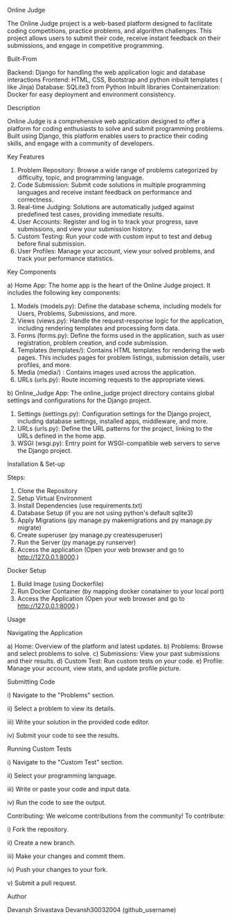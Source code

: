 Online Judge

The Online Judge project is a web-based platform designed to facilitate coding competitions, practice problems, and algorithm challenges. This project allows users to submit their code, receive instant feedback on their submissions, and engage in competitive programming.

Built-From

Backend: Django for handling the web application logic and database interactions
Frontend: HTML, CSS, Bootstrap and python inbuilt templates ( like Jinja)
Database: SQLite3 from Python Inbuilt libraries
Containerization: Docker for easy deployment and environment consistency.

Description

Online Judge is a comprehensive web application designed to offer a platform for coding enthusiasts to solve and submit programming problems. Built using Django, this platform enables users to practice their coding skills, and engage with a community of developers.

Key Features

1) Problem Repository: Browse a wide range of problems categorized by difficulty, topic, and programming language.
2) Code Submission: Submit code solutions in multiple programming languages and receive instant feedback on performance and correctness.
3) Real-time Judging: Solutions are automatically judged against predefined test cases, providing immediate results.
4) User Accounts: Register and log in to track your progress, save submissions, and view your submission history.
5) Custom Testing: Run your code with custom input to test and debug before final submission.
6) User Profiles: Manage your account, view your solved problems, and track your performance statistics.

Key Components

a) Home App:
The home app is the heart of the Online Judge project. It includes the following key components:

1) Models (models.py): Define the database schema, including models for Users, Problems, Submissions, and more.
2) Views (views.py): Handle the request-response logic for the application, including rendering templates and processing form data.
3) Forms (forms.py): Define the forms used in the application, such as user registration, problem creation, and code submission.
4) Templates (templates/): Contains HTML templates for rendering the web pages. This includes pages for problem listings, submission details, user profiles, and more.
5) Media (media/) : Contains images used across the application.
6) URLs (urls.py): Route incoming requests to the appropriate views.
   
b) Online_Judge App:
The online_judge project directory contains global settings and configurations for the Django project.

1) Settings (settings.py): Configuration settings for the Django project, including database settings, installed apps, middleware, and more.
2) URLs (urls.py): Define the URL patterns for the project, linking to the URLs defined in the home app.
3) WSGI (wsgi.py): Entry point for WSGI-compatible web servers to serve the Django project.

Installation & Set-up

Steps:
1) Clone the Repository
2) Setup Virtual Environment 
3) Install Dependencies (use requirements.txt)
4) Database Setup (if you are not using python's default sqlite3)
5) Apply Migrations (py manage.py makemigrations and py manage.py migrate)
6) Create superuser (py manage.py createsuperuser)
7) Run the Server (py manage.py runserver)
8) Access the application (Open your web browser and go to http://127.0.0.1:8000.)

Docker Setup

1) Build Image (using Dockerfile)
2) Run Docker Container (by mapping docker conatainer to your local port)
3) Access the Application (Open your web browser and go to http://127.0.0.1:8000.)

Usage

Navigating the Application

a) Home: Overview of the platform and latest updates.
b) Problems: Browse and select problems to solve.
c) Submissions: View your past submissions and their results.
d) Custom Test: Run custom tests on your code.
e) Profile: Manage your account, view stats, and update profile picture.

Submitting Code

i) Navigate to the "Problems" section.

ii) Select a problem to view its details.

iii) Write your solution in the provided code editor.

iv) Submit your code to see the results.

Running Custom Tests

i) Navigate to the "Custom Test" section.

ii) Select your programming language.

iii) Write or paste your code and input data.

iv) Run the code to see the output.

Contributing: 
We welcome contributions from the community! To contribute:

i) Fork the repository.

ii) Create a new branch.

iii) Make your changes and commit them.

iv) Push your changes to your fork.

v) Submit a pull request.


Author

Devansh Srivastava 
Devansh30032004 (github_username)

